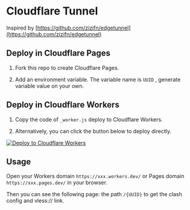 # Cloudflare Tunnel

Inspired by [https://github.com/zizifn/edgetunnel](https://github.com/zizifn/edgetunnel)

## Deploy in Cloudflare Pages

1. Fork this repo to create Cloudflare Pages.

3. Add an environment variable. The variable name is `UUID` , generate variable value on your own.

## Deploy in Cloudflare Workers

1. Copy the code of `_worker.js` deploy to Cloudflare Workers.

2. Alternatively, you can click the button below to deploy directly.

[![Deploy to Cloudflare Workers](https://deploy.workers.cloudflare.com/button)](https://deploy.workers.cloudflare.com/?url=https://github.com/ceeim/cloudflare-tunnel)

## Usage

Open your Workers domain `https://xxx.workers.dev/` or Pages domain `https://xxx.pages.dev/` in your browser.

Then you can see the following page: the path `/{UUID}` to get the clash config and vless:// link.
